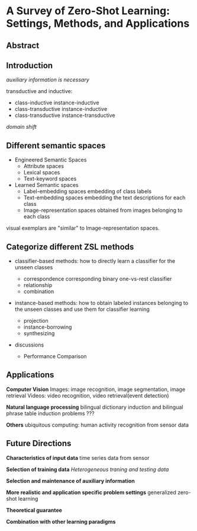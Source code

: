 # A Survey of Zero-Shot Learning: Settings, Methods, and Applications

## Abstract

## Introduction

*auxiliary information is necessary*

transductive and inductive:
- class-inductive instance-inductive
- class-transductive instance-inductive
- class-transductive instance-transductive

*domain shift*

## Different semantic spaces

- Engineered Semantic Spaces
    - Attribute spaces
    - Lexical spaces
    - Text-keyword spaces
- Learned Semantic spaces
    - Label-embedding spaces
        embedding of class labels
    - Text-embedding spaces
        embedding the text descriptions for each class
    - Image-representation spaces
        obtained from images belonging to each class

visual exemplars are "similar" to Image-representation spaces.


## Categorize different ZSL methods

- classifier-based methods: how to directly learn a classifier for the unseen classes
    - correspondence 
        corresponding binary one-vs-rest classifier
    - relationship
    - combination
    
- instance-based methods: how to obtain labeled instances belonging to the unseen classes and use them for classifier learning 
    - projection
    - instance-borrowing 
    - synthesizing 

- discussions
    - Performance Comparison

## Applications

**Computer Vision**
Images: image recognition, image segmentation, image retrieval
Videos: video recognition, video retrieval(event detection)

**Natural language processing**
bilingual dictionary induction and bilingual phrase table induction problems ???

**Others**
ubiquitous computing: human activity recognition from sensor data

## Future Directions

**Characteristics of input data**
time series data from sensor

**Selection of training data**
*Heterogeneous traning and testing data*

**Selection and maintenance of auxiliary information**

**More realistic and application specific problem settings**
generalized zero-shot learning

**Theoretical guarantee**

**Combination with other learning paradigms**

